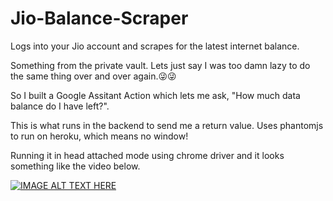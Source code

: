 # Jio-Balance-Scraper
Logs into your Jio account and scrapes for the latest internet balance.

Something from the private vault.  Lets just say I was too damn lazy to do the same thing over and over again.😜😜

So I built a Google Assitant Action which lets me ask, "How much data balance do I have left?". 

This is what runs in the backend to send me a return value.  Uses phantomjs to run on heroku, which means no window! 

Running it in head attached mode using chrome driver and it looks something like the video below. 

[![IMAGE ALT TEXT HERE](https://img.youtube.com/vi/wRhN34YvcvI/0.jpg)](https://www.youtube.com/watch?v=wRhN34YvcvI)

